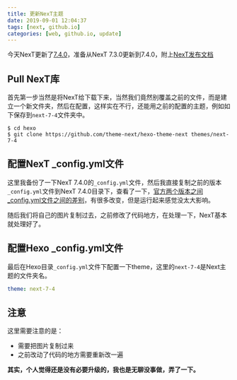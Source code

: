 ```yaml
---
title: 更新NexT主题
date: 2019-09-01 12:04:37
tags: [next, github.io]
categories: [web, github.io, update]
---
```


今天NexT更新了[7.4.0](https://theme-next.org/next-7-4-0-released/)，准备从NexT 7.3.0更新到7.4.0，附上[NexT发布文档](https://github.com/theme-next/hexo-theme-next/releases)

<!--more-->

## Pull NexT库 ##
首先第一步当然是将NexT给下载下来，当然我们竟然别覆盖之前的文件，而是建立一个新文件夹，然后在配置，这样实在不行，还能用之前的配置的主题，例如如下保存到`next-7-4`文件夹中。
```shell
$ cd hexo
$ git clone https://github.com/theme-next/hexo-theme-next themes/next-7-4
```

## 配置NexT _config.yml文件 ##
这里我备份了一下NexT 7.4.0的`_config.yml`文件，然后我直接复制之前的版本`_config.yml`文件到NexT 7.4.0目录下，查看了一下，[官方两个版本之间_config.yml文件之间的差别](https://github.com/theme-next/hexo-theme-next/compare/v7.3.0...v7.4.0#diff-aeb42283af8ef8e9da40ededd3ae2ab2)，有很多改变，但是运行起来感觉没太大影响。

随后我们将自己的图片复制过去，之前修改了代码地方，在处理一下，NexT基本就处理好了。

## 配置Hexo _config.yml文件 ##

最后在Hexo目录`_config.yml`文件下配置一下theme，这里的`next-7-4`是Next主题的文件夹名。
```yaml #hexo/_config.yml
theme: next-7-4
```

## 注意 ##
这里需要注意的是：
- 需要把图片复制过来
- 之前改动了代码的地方需要重新改一遍

**其实，个人觉得还是没有必要升级的，我也是无聊没事做，弄了一下。**

